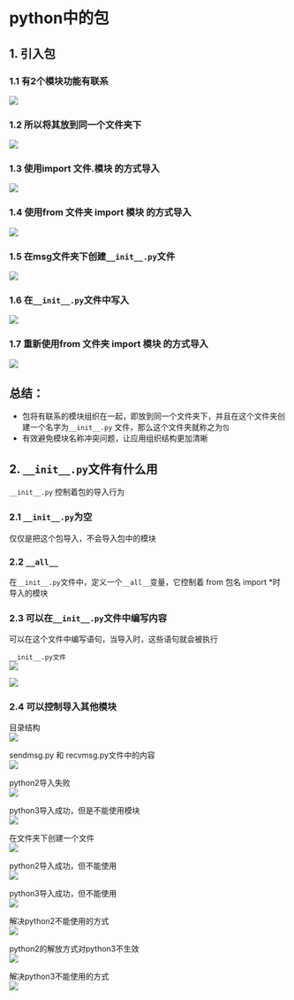 # python中的包

## 1. 引入包

### 1.1 有2个模块功能有联系

![](../Images/Snip20170102_20.png)

### 1.2 所以将其放到同一个文件夹下

![](../Images/Snip20170102_21.png)

### 1.3 使用import 文件.模块 的方式导入

![](../Images/Snip20170102_22.png)

### 1.4 使用from 文件夹 import 模块 的方式导入

![](../Images/Snip20170102_23.png)

### 1.5 在msg文件夹下创建`__init__.py`文件

![](../Images/Snip20170102_24.png)

### 1.6 在`__init__.py`文件中写入

![](../Images/Snip20170102_25.png)

### 1.7 重新使用from 文件夹 import 模块 的方式导入

![](../Images/Snip20170102_26.png)

## 总结：

* 包将有联系的模块组织在一起，即放到同一个文件夹下，并且在这个文件夹创建一个名字为`__init__.py` 文件，那么这个文件夹就称之为`包`
* 有效避免模块名称冲突问题，让应用组织结构更加清晰

## 2. `__init__.py`文件有什么用

`__init__.py` 控制着包的导入行为

### 2.1 `__init__.py`为空

仅仅是把这个包导入，不会导入包中的模块

### 2.2 `__all__`

在`__init__.py`文件中，定义一个`__all__`变量，它控制着 from 包名 import \*时导入的模块

### 2.3 可以在`__init__.py`文件中编写内容

可以在这个文件中编写语句，当导入时，这些语句就会被执行

`__init__.py文件`  
![](../Images/Snip20170102_28.png)

![](../Images/Snip20170102_27.png)

### 2.4 可以控制导入其他模块

目录结构  
![](../Images/python_init__py/01.png)

sendmsg.py 和 recvmsg.py文件中的内容  
![](../Images/python_init__py/02.png)

python2导入失败  
![](../Images/python_init__py/03.png)

python3导入成功，但是不能使用模块  
![](../Images/python_init__py/04.png)

在文件夹下创建一个文件  
![](../Images/python_init__py/05.png)

python2导入成功，但不能使用  
![](../Images/python_init__py/06.png)

python3导入成功，但不能使用  
![](../Images/python_init__py/07.png)

解决python2不能使用的方式  
![](../Images/python_init__py/08.png)

python2的解放方式对python3不生效  
![](../Images/python_init__py/09.png)

解决python3不能使用的方式  
![](../Images/python_init__py/10.png)

